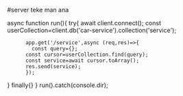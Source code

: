 #server teke man ana

async function run(){
 try{
    await client.connect();
    const userCollection=client.db('car-service').collection('service');
    
  
          app.get('/service',async (req,res)=>{
            const query={};
          const cursor=userCollection.find(query);
          const service=await cursor.toArray();
          res.send(service);
          });
   } finally{}
}
run().catch(console.dir);
